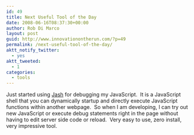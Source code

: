 ```yaml
---
id: 49
title: Next Useful Tool of the Day
date: 2008-06-16T08:37:30+00:00
author: Rob Di Marco
layout: post
guid: http://www.innovationontherun.com/?p=49
permalink: /next-useful-tool-of-the-day/
aktt_notify_twitter:
  - yes
aktt_tweeted:
  - 1
categories:
  - tools
---
```

Just started using [Jash](http://www.billyreisinger.com/jash/) for debugging my JavaScript.&nbsp; It is a JavaScript shell that you can dynamically startup and directly execute JavaScript functions within another webpage.&nbsp; So when I am developing, I can try out new JavaScript or execute debug statements right in the page without having to edit server side code or reload.&nbsp; Very easy to use, zero install, very impressive tool.